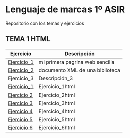 # Lenguaje de marcas 1º ASIR
Repositorio con los temas y ejercicios

## TEMA 1 HTML

| Ejercicio | Descripción |
| --------- | ----------- |
| [Ejercicio_1](/TEMA1/ejercicio1.html) | mi primera pagrina web sencilla |
| [Ejercicio_2](/TEMA1/ejercicio2.xml) | documento XML de una biblioteca |
| Ejercicio_3 | Descripción_3 |
| [Ejercicio_1](/TEMA1/ejercicio1html.html) | Ejercicio_1html |
| [Ejercicio 2](/TEMA1/ejercicio2html.html) | Ejercicio_2html |
| [Ejercicio 3](/TEMA1/ejercicio3html.html) | Ejercicio_3html |
| [Ejercicio 4](/TEMA1/ejercicio4html.html) | Ejercicio_4html |
| [Ejercicio 5](/TEMA1/ejercicio5html.html) | Ejercicio_5html |
| [Ejercicio 6](/TEMA1/ejercicio6html.html) | Ejercicio_6html |

